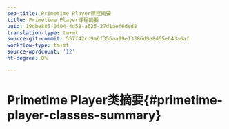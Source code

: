 ```yaml
---
seo-title: Primetime Player课程摘要
title: Primetime Player课程摘要
uuid: 19dbe885-0f04-4d58-a625-27d1aef6ded8
translation-type: tm+mt
source-git-commit: 557f42cd9a6f356aa99e13386d9e8d65e043a6af
workflow-type: tm+mt
source-wordcount: '12'
ht-degree: 0%

---
```



# Primetime Player类摘要{#primetime-player-classes-summary}
